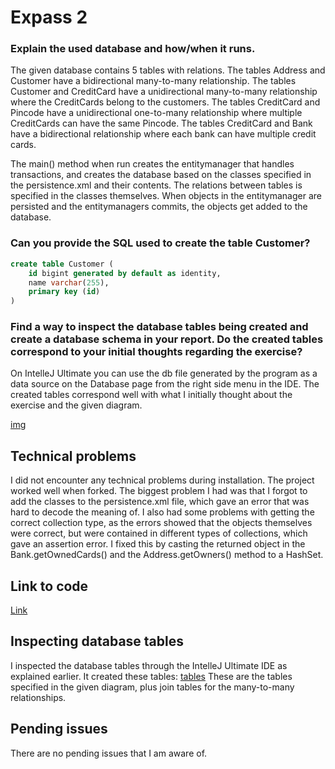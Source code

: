 # Expass 2

### Explain the used database and how/when it runs.
The given database contains 5 tables with relations. The tables Address and Customer have a
bidirectional many-to-many relationship. The tables Customer and CreditCard have a unidirectional
many-to-many relationship where the CreditCards belong to the customers. The tables CreditCard and Pincode
have a unidirectional one-to-many relationship where multiple CreditCards can have the same Pincode.
The tables CreditCard and Bank have a bidirectional relationship where each bank can have multiple 
credit cards.

The main() method when run creates the entitymanager that handles transactions, and creates the database
based on the classes specified in the persistence.xml and their contents. The relations between tables is
specified in the classes themselves. When objects in the entitymanager are persisted and the entitymanagers commits,
the objects get added to the database.

### Can you provide the SQL used to create the table Customer?
```sql
create table Customer (
    id bigint generated by default as identity,
    name varchar(255),
    primary key (id)
) 
```

### Find a way to inspect the database tables being created and create a database schema in your report. Do the created tables correspond to your initial thoughts regarding the exercise?
On IntelleJ Ultimate you can use the db file generated by the program as a
data source on the Database page from the right side menu in the IDE. The created tables correspond well with what I
initially thought about the exercise and the given diagram.

[img](uml.png)

## Technical problems
I did not encounter any technical problems during installation. The project worked well when forked.
The biggest problem I had was that I forgot to add the classes to the persistence.xml file, which gave
an error that was hard to decode the meaning of. I also had some problems with getting the correct collection
type, as the errors showed that the objects themselves were correct, but were contained in different types of collections,
which gave an assertion error. I fixed this by casting the returned object in the Bank.getOwnedCards() and the 
Address.getOwners() method to a HashSet.

## Link to code
[Link](src/main/no.hvl.dat250.jpa.tutorial.creditcards)

## Inspecting database tables
I inspected the database tables through the IntelleJ Ultimate IDE as explained earlier.
It created these tables: [tables](tables.png) These are the tables specified in the given diagram,
plus join tables for the many-to-many relationships.

## Pending issues
There are no pending issues that I am aware of.

